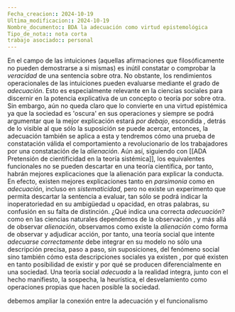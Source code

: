 ```yaml
---
Fecha_creacion:: 2024-10-19
Ultima_modificacion:: 2024-10-19
Nombre_documento:: BDA la adecuación como virtud epistemológica
Tipo_de_nota:: nota corta 
trabajo asociado:: personal
---
```


En el campo de las intuiciones (aquellas afirmaciones que filosóficamente no pueden demostrarse a si mismas) es inútil constatar o comprobar la *veracidad* de una sentencia sobre otra. No obstante, los rendimientos operacionales de las intuiciones pueden evaluarse mediante el grado de *adecuación*. Esto es especialmente relevante en la ciencias sociales para discernir en la potencia explicativa de un concepto o teoría por sobre otra. Sin embargo, aún no queda claro que lo convierte en una virtud epistémica ya que la sociedad es 'oscura' en sus operaciones y siempre se podrá argumentar que la mejor explicación estará *por debajo*, escondida , detrás de lo visible al que sólo la suposición se puede acercar, entonces, la adecuación también se aplica a esta y tendremos cómo una prueba de constatación válida el comportamiento a revolucionario de los trabajadores por una constatación de la *alienación*. Aún así, siguiendo con [[ADA Pretensión de cientificidad en la teoría sistémica]], los equivalentes funcionales no se pueden descartar en una teoría científica, por tanto, habrán mejores explicaciones que la alienación para explicar la conducta. En efecto, existen mejores explicaciones tanto en *parsimonia* como en *adecuación*, incluso en *sistematicidad*, pero no existe un experimento que permita descartar la sentencia a evaluar, tan sólo se podrá indicar la inoperatoriedad en su ambigüedad u opacidad, en otras palabras, su confusión en su falta de distinción. ¿Qué indica una correcta *adecuación*? como en las ciencias naturales dependemos de la observación , y más allá de observar *alienación*, observamos como existe la *alienación* como forma de observar y adjudicar acción, por tanto, una teoría social que intente *adecuarse correctamente* debe integrar en su modelo no sólo una descripción precisa, paso a paso, sin suposiciones, del fenómeno social sino también cómo esta descripciones sociales ya existen , por qué existen en tanto posibilidad de existir y por qué se producen diferencialmente en una sociedad. Una teoría social *adecuada* a la realidad integra, junto con el hecho manifiesto, la sospecha, la heurística, el desvelamiento como operaciones propias que hacen posible la sociedad. 

debemos ampliar la conexión entre la adecuación y el funcionalismo



